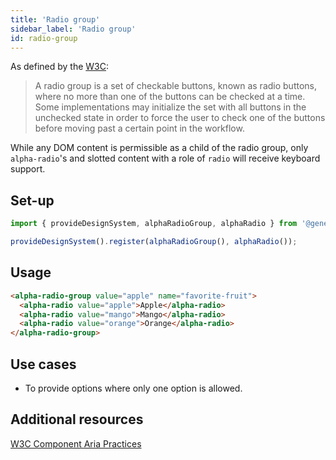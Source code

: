 ```yaml
---
title: 'Radio group'
sidebar_label: 'Radio group'
id: radio-group
---
```

As defined by the [W3C](https://w3c.github.io/aria-practices/#radiobutton):

> A radio group is a set of checkable buttons, known as radio buttons, where no more than one of the buttons can be checked at a time. Some implementations may initialize the set with all buttons in the unchecked state in order to force the user to check one of the buttons before moving past a certain point in the workflow.

While any DOM content is permissible as a child of the radio group, only `alpha-radio`'s and slotted content with a role of `radio` will receive keyboard support.

## Set-up

```ts
import { provideDesignSystem, alphaRadioGroup, alphaRadio } from '@genesislcap/alpha-design-system';

provideDesignSystem().register(alphaRadioGroup(), alphaRadio());
```

## Usage

```html live
<alpha-radio-group value="apple" name="favorite-fruit">
  <alpha-radio value="apple">Apple</alpha-radio>
  <alpha-radio value="mango">Mango</alpha-radio>
  <alpha-radio value="orange">Orange</alpha-radio>
</alpha-radio-group>
```

## Use cases

* To provide options where only one option is allowed.

## Additional resources

[W3C Component Aria Practices](https://www.w3.org/TR/wai-aria/#radiogroup)
